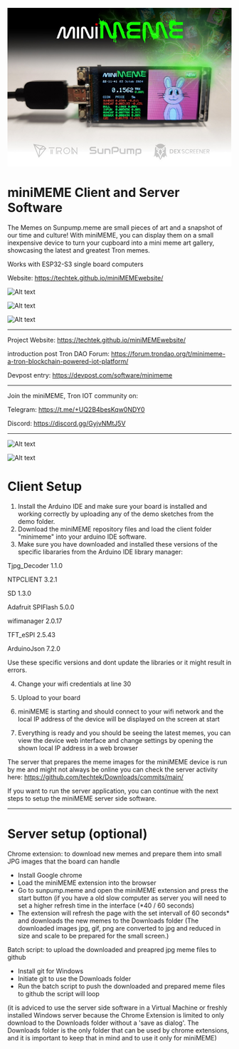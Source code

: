 
![Alt text](https://raw.githubusercontent.com/techtek/miniMEMEwebsite/refs/heads/main/images/minimemeintro.jpg)


# miniMEME Client and Server Software



The Memes on Sunpump.meme are small pieces of art and a snapshot of our time and culture! With miniMEME, you can display them on a small inexpensive device to turn your cupboard into a mini meme art gallery, showcasing the latest and greatest Tron memes.

Works with ESP32-S3 single board computers

Website: https://techtek.github.io/miniMEMEwebsite/

![Alt text](https://d112y698adiu2z.cloudfront.net/photos/production/software_photos/003/069/363/datas/gallery.jpg)

![Alt text](https://d112y698adiu2z.cloudfront.net/photos/production/software_photos/003/069/365/datas/gallery.jpg)

![Alt text](https://d112y698adiu2z.cloudfront.net/photos/production/software_photos/003/069/364/datas/gallery.jpg)




-------------------


Project Website: https://techtek.github.io/miniMEMEwebsite/

introduction post Tron DAO Forum: https://forum.trondao.org/t/minimeme-a-tron-blockchain-powered-iot-platform/

Devpost entry: https://devpost.com/software/minimeme


------------------


Join the miniMEME, Tron IOT community on:

Telegram: https://t.me/+UQ2B4besKqw0NDY0

Discord: https://discord.gg/GyjvNMtJ5V


-----------------


![Alt text](https://d112y698adiu2z.cloudfront.net/photos/production/software_photos/003/059/941/datas/gallery.jpg)

![Alt text](https://d112y698adiu2z.cloudfront.net/photos/production/software_photos/003/059/944/datas/gallery.jpg)




# Client Setup

1. Install the Arduino IDE and make sure your board is installed and working correctly by uploading any of the demo sketches from the demo folder. 
2. Download the miniMEME repository files and load the client folder "minimeme" into your arduino IDE software.
3. Make sure you have downloaded and installed these versions of the specific libararies from the Arduino IDE library manager:   

Tjpg_Decoder 1.1.0

NTPCLIENT 3.2.1

SD 1.3.0

Adafruit SPIFlash 5.0.0

wifimanager 2.0.17

TFT_eSPI 2.5.43

ArduinoJson 7.2.0

Use these specific versions and dont update the libraries or it might result in errors. 

4. Change your wifi credentials at line 30 

5. Upload to your board 

6. miniMEME is starting and should connect to your wifi network and the local IP address of the device will be displayed on the screen at start

7. Everything is ready and you should be seeing the latest memes, you can view the device web interface and change settings by opening the shown local IP address in a web browser


The server that prepares the meme images for the miniMEME device is run by me and might not always be online you can check the server activity here: 
https://github.com/techtek/Downloads/commits/main/

If you want to run the server application, you can continue with the next steps to setup the miniMEME server side software.



--------------------------------------------------------------------------

# Server setup (optional)

Chrome extension: to download new memes and prepare them into small JPG images that the board can handle
- Install Google chrome
- Load the miniMEME extension into the browser 
- Go to sunpump.meme and open the miniMEME extension and press the start button (if you have a old slow computer as server you will need to set a higher refresh time in the interface (*40 / 60 seconds)  
- The extension will refresh the page with the set intervall of 60 seconds* and downloads the new memes to the Downloads folder (The downloaded images jpg, gif, png are converted to jpg and reduced in size and scale to be prepared for the small screen.)

Batch script: to upload the downloaded and preapred jpg meme files to github
- Install git for Windows 
- Initiate git to use the Downloads folder
- Run the batch script to push the downloaded and prepared meme files to github the script will loop 

(it is adviced to use the server side software in a Virtual Machine or freshly installed Windows server because the Chrome Extension is limited to only download to the Downloads folder without a 'save as dialog'. The Downloads folder is the only folder that can be used by chrome extensions, and it is important to keep that in mind and to use it only for miniMEME)  








 
